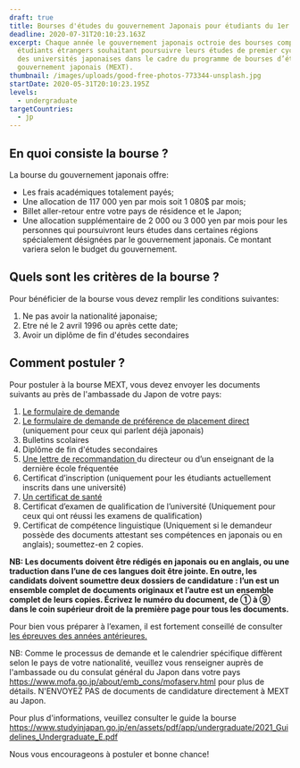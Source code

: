 ```yaml
---
draft: true
title: Bourses d'études du gouvernement Japonais pour étudiants du 1er cycle
deadline: 2020-07-31T20:10:23.163Z
excerpt: Chaque année le gouvernement japonais octroie des bourses complètes aux
  étudiants étrangers souhaitant poursuivre leurs études de premier cycle dans
  des universités japonaises dans le cadre du programme de bourses d’études du
  gouvernement japonais (MEXT).
thumbnail: /images/uploads/good-free-photos-773344-unsplash.jpg
startDate: 2020-05-31T20:10:23.195Z
levels:
  - undergraduate
targetCountries:
  - jp
---
```

## En quoi consiste la bourse ?

La bourse du gouvernement japonais offre:

* Les frais académiques totalement payés;
* Une allocation de 117 000 yen par mois soit 1 080$ par mois;
* Billet aller-retour entre votre pays de résidence et le Japon;
* Une allocation supplémentaire de 2 000 ou 3 000 yen par mois pour les personnes qui poursuivront leurs études dans certaines régions spécialement désignées par le gouvernement japonais. Ce montant variera selon le budget du gouvernement.

## Quels sont les critères de la bourse ?

Pour bénéficier de la bourse vous devez remplir les conditions suivantes:

1. Ne pas avoir la nationalité japonaise;
2. Etre né le 2 avril 1996 ou après cette date;
3. Avoir un diplôme de fin d'études secondaires

## Comment postuler ?

Pour postuler à la bourse MEXT, vous devez envoyer les documents suivants au près de l'ambassade du Japon de votre pays:

1. <a href="" target="_blank" rel="noopener noreferrer"></a>[Le formulaire de demande](https://www.studyinjapan.go.jp/en/assets/pdf/app/undergraduate/2021_Application_Undergraduate.pdf) [](https://www.studyinjapan.go.jp/en/assets/pdf/app/undergraduate/2021_Application_Undergraduate.pdf)
2. <a href="" target="_blank" rel="noopener noreferrer"></a>[Le formulaire de demande de préférence de placement direct](https://www.studyinjapan.go.jp/en/assets/pdf/app/undergraduate/2021_DirectPlacement_Undergraduate.pdf) (uniquement pour ceux qui parlent déjà japonais)
3. Bulletins scolaires
4. Diplôme de fin d'études secondaires 
5. <a href="" target="_blank" rel="noopener noreferrer"></a>[Une lettre de recommandation ](https://www.studyinjapan.go.jp/en/assets/pdf/app/undergraduate/2021_SampleRecommendation.pdf) du directeur ou d’un enseignant de la dernière école fréquentée
6. Certificat d’inscription (uniquement pour les étudiants actuellement inscrits dans une université)
7. <a href="" target="_blank" rel="noopener noreferrer"></a>[Un certificat de santé](https://www.studyinjapan.go.jp/en/assets/pdf/app/undergraduate/2021_HealthCertificate.pdf)
8. Certificat d’examen de qualification de l’université (Uniquement pour ceux qui ont réussi les examens de qualification)
9. Certificat de compétence linguistique (Uniquement si le demandeur possède des documents attestant ses compétences en japonais ou en anglais); soumettez-en 2 copies.

**NB: Les documents doivent être rédigés en japonais ou en anglais, ou une traduction dans l’une de ces langues doit être jointe. En outre, les candidats doivent soumettre deux dossiers de candidature : l’un est un ensemble complet de documents originaux et l’autre est un ensemble complet de leurs copies. Écrivez le numéro du document, de ① à ⑨ dans le coin supérieur droit de la première page pour tous les documents.**

Pour bien vous préparer à l’examen, il est fortement conseillé de consulter [les épreuves des années antérieures.](https://www.studyinjapan.go.jp/en/planning/scholarship/application/examination/index.html)

NB: Comme le processus de demande et le calendrier spécifique diffèrent selon le pays de votre nationalité, veuillez vous renseigner auprès de l'ambassade ou du consulat général du Japon dans votre pays <https://www.mofa.go.jp/about/emb_cons/mofaserv.html> pour plus de détails. N'ENVOYEZ PAS de documents de candidature directement à MEXT au Japon.

Pour plus d'informations, veuillez consulter le guide la bourse <https://www.studyinjapan.go.jp/en/assets/pdf/app/undergraduate/2021_Guidelines_Undergraduate_E.pdf>

Nous vous encourageons à postuler et  bonne chance!